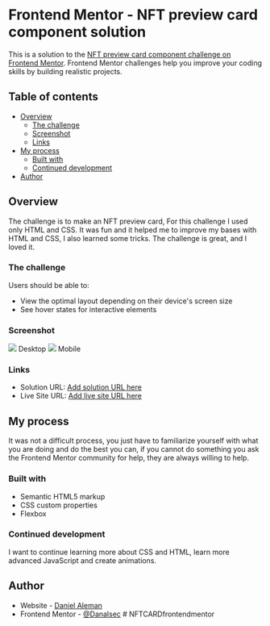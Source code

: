 # Frontend Mentor - NFT preview card component solution

This is a solution to the [NFT preview card component challenge on Frontend Mentor](https://www.frontendmentor.io/challenges/nft-preview-card-component-SbdUL_w0U). Frontend Mentor challenges help you improve your coding skills by building realistic projects.

## Table of contents

- [Overview](#overview)
  - [The challenge](#the-challenge)
  - [Screenshot](#screenshot)
  - [Links](#links)
- [My process](#my-process)
  - [Built with](#built-with)
  - [Continued development](#continued-development)
- [Author](#author)

## Overview

The challenge is to make an NFT preview card,
For this challenge I used only HTML and CSS. It was fun and it helped me to improve my bases with HTML and CSS, I also learned some tricks. The challenge is great, and I loved it.

### The challenge

Users should be able to:

- View the optimal layout depending on their device's screen size
- See hover states for interactive elements

### Screenshot

![]("./screenshots/1.png") Desktop
![]("./screenshots/Screenshot_4.png") Mobile

### Links

- Solution URL: [Add solution URL here](https://your-solution-url.com)
- Live Site URL: [Add live site URL here](https://nftcardx01.netlify.app/)

## My process

It was not a difficult process, you just have to familiarize yourself with what you are doing and do the best you can, if you cannot do something you ask the Frontend Mentor community for help, they are always willing to help.

### Built with

- Semantic HTML5 markup
- CSS custom properties
- Flexbox

### Continued development

I want to continue learning more about CSS and HTML, learn more advanced JavaScript and create animations.

## Author

- Website - [Daniel Aleman]()
- Frontend Mentor - [@Danalsec](https://www.frontendmentor.io/profile/Danalsec)
#   N F T C A R D f r o n t e n d m e n t o r  
 